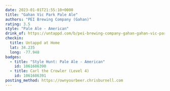 ```yaml
---
date: 2023-01-01T21:55:10+0000
title: "Gahan Vic Park Pale Ale"
authors: "PEI Brewing Company (Gahan)"
rating: 3.5
style: "Pale Ale - American"
drink_of: https://untappd.com/b/pei-brewing-company-gahan-gahan-vic-park-pale-ale/
checkin:
  title: Untappd at Home
  lat: 34.235
  long: -77.948
badges:
  - title: "Style Hunt: Pale Ale - American"
    id: 1061686390
  - title: Carl the Crowler (Level 4)
    id: 1061686391
posting_method: https://ownyourbeer.chrisburnell.com
---
```

